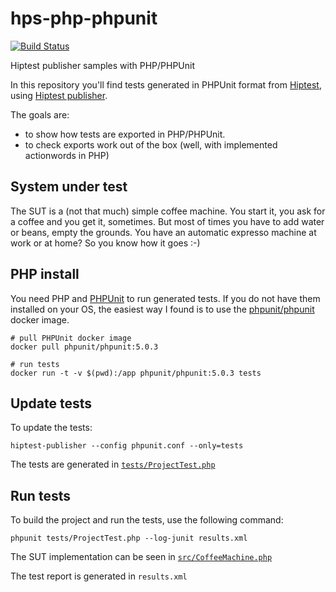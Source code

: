 # hps-php-phpunit

[![Build Status](https://travis-ci.org/hiptest/hps-php-phpunit.svg?branch=master)](https://travis-ci.org/hiptest/hps-php-phpunit)

Hiptest publisher samples with PHP/PHPUnit

In this repository you'll find tests generated in PHPUnit format from [Hiptest](https://hiptest.net), using [Hiptest publisher](https://github.com/hiptest/hiptest-publisher).

The goals are:

 * to show how tests are exported in PHP/PHPUnit.
 * to check exports work out of the box (well, with implemented actionwords in PHP)

System under test
------------------

The SUT is a (not that much) simple coffee machine. You start it, you ask for a coffee and you get it, sometimes. But most of times you have to add water or beans, empty the grounds. You have an automatic expresso machine at work or at home? So you know how it goes :-)

PHP install
-----------

You need PHP and [PHPUnit](https://phpunit.de/) to run generated tests. If you
do not have them installed on your OS, the easiest way I found is to use the [phpunit/phpunit](https://hub.docker.com/r/phpunit/phpunit/) docker image.

```
# pull PHPUnit docker image
docker pull phpunit/phpunit:5.0.3

# run tests
docker run -t -v $(pwd):/app phpunit/phpunit:5.0.3 tests
```


Update tests
-------------


To update the tests:

    hiptest-publisher --config phpunit.conf --only=tests

The tests are generated in [``tests/ProjectTest.php``](https://github.com/hiptest/hps-php-phpunit/blob/master/tests/TestProject.php)


Run tests
---------

To build the project and run the tests, use the following command:

    phpunit tests/ProjectTest.php --log-junit results.xml

The SUT implementation can be seen in [``src/CoffeeMachine.php``](https://github.com/hiptest/hps-php-phpunit/blob/master/src/CoffeeMachine.php)

The test report is generated in ```results.xml```
